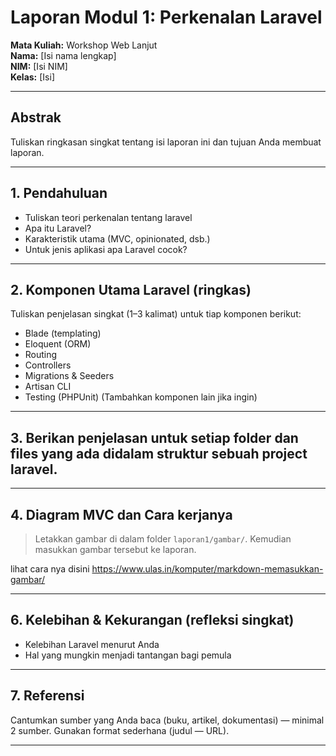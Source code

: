 # Laporan Modul 1: Perkenalan Laravel
**Mata Kuliah:** Workshop Web Lanjut   
**Nama:** [Isi nama lengkap]  
**NIM:** [Isi NIM]  
**Kelas:** [Isi]  

---

## Abstrak 
Tuliskan ringkasan singkat tentang isi laporan ini dan tujuan Anda membuat laporan.

---

## 1. Pendahuluan
- Tuliskan teori perkenalan tentang laravel
- Apa itu Laravel?
- Karakteristik utama (MVC, opinionated, dsb.)
- Untuk jenis aplikasi apa Laravel cocok?

---

## 2. Komponen Utama Laravel (ringkas)
Tuliskan penjelasan singkat (1–3 kalimat) untuk tiap komponen berikut:
- Blade (templating)
- Eloquent (ORM)
- Routing
- Controllers
- Migrations & Seeders
- Artisan CLI
- Testing (PHPUnit)
(Tambahkan komponen lain jika ingin)

---

## 3. Berikan penjelasan untuk setiap folder dan files yang ada didalam struktur sebuah project laravel.

---

## 4. Diagram MVC dan Cara kerjanya

> Letakkan gambar di dalam folder `laporan1/gambar/`. Kemudian masukkan gambar tersebut ke laporan. 

lihat cara nya disini https://www.ulas.in/komputer/markdown-memasukkan-gambar/

---

## 6. Kelebihan & Kekurangan (refleksi singkat)
- Kelebihan Laravel menurut Anda
- Hal yang mungkin menjadi tantangan bagi pemula

---

## 7. Referensi
Cantumkan sumber yang Anda baca (buku, artikel, dokumentasi) — minimal 2 sumber. Gunakan format sederhana (judul — URL).

---
